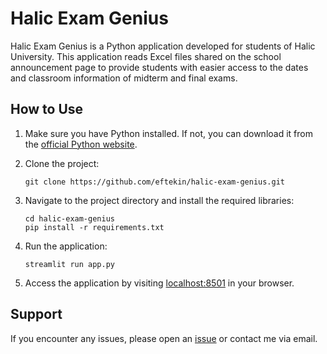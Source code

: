 # Halic Exam Genius

Halic Exam Genius is a Python application developed for students of Halic University. This application reads Excel files shared on the school announcement page to provide students with easier access to the dates and classroom information of midterm and final exams.

## How to Use

1. Make sure you have Python installed. If not, you can download it from the [official Python website](https://www.python.org/).

2. Clone the project:
   ```
   git clone https://github.com/eftekin/halic-exam-genius.git
   ```

3. Navigate to the project directory and install the required libraries:
   ```
   cd halic-exam-genius
   pip install -r requirements.txt
   ```

4. Run the application:
   ```
   streamlit run app.py
   ```

5. Access the application by visiting [localhost:8501](http://localhost:8501) in your browser.

## Support

If you encounter any issues, please open an [issue](https://github.com/eftekin/halic-exam-genius/issues) or contact me via email.

